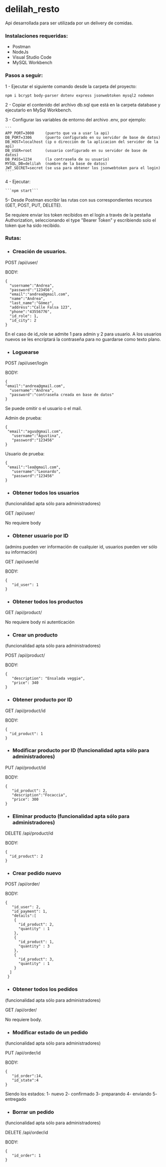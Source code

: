 # delilah_resto
Api desarrollada para ser utilizada por un delivery de comidas.

### Instalaciones requeridas:
- Postman
- NodeJs
- Visual Studio Code 
- MySQL Workbench

### Pasos a seguir:

1 - Ejecutar el siguiente comando desde la carpeta del proyecto:

   ```npm i bcrypt body-parser dotenv express jsonwebtoken mysql2 nodemon```

2 - Copiar el contenido del archivo db.sql que está en la carpeta database y ejecutarlo en MySql Workbench.

3 - Configurar las variables de entorno del archivo .env, por ejemplo:

    ```
    APP_PORT=3000     (puerto que va a usar la api)
    DB_PORT=3306      (puerto configurado en su servidor de base de datos)
    DB_HOST=localhost (ip o dirección de la aplicacion del servidor de la api)
    DB_USER=root      (usuario configurado en su servidor de base de datos)
    DB_PASS=1234      (la contraseña de su usuario)
    MYSQL_DB=delilah  (nombre de la base de datos)
    JWT_SECRET=secret (se usa para obtener los jsonwebtoken para el login)
    ```
    
4 - Ejecutar:

    ```npm start```

5- Desde Postman escribir las rutas con sus correspondientes recursos (GET, POST, PUT, DELETE). 

Se requiere enviar los token recibidos en el login a través de la pestaña 
Authorization, seleccionando el type "Bearer Token" y escribiendo solo el token que ha sido recibido.

### Rutas:
  
  - ###  Creación de usuarios.
  
  POST /api/user/
  
  BODY:
  ```
  {
	"username":"Andrea",
	"password":"123456",
	"email":"andrea@gmail.com",
	"name":"Andrea",
	"last_name":"Gómez",
	"address":"Calle Falsa 123",
	"phone":"43556776",
	"id_role": 1,
	"id_city": 2
  }
  ```
  En el caso de id_role se admite 1 para admin y 2 para usuario.
  A los usuarios nuevos se les encriptará la contraseña para no guardarse como texto plano.
  
  - ### Loguearse
  
  POST /api/user/login
  
  BODY:
  ```
  {
  "email":"andrea@gmail.com",
	"username":"Andrea",
	"password":"contraseña creada en base de datos"
  }
  ```
  Se puede omitir o el usuario o el mail.
  
  Admin de prueba:
  ```
  {
   "email":"agus@gmail.com",
	 "username":"Agustina",
	 "password":"123456"
  }
  ```
  Usuario de prueba:
  ```
  {
   "email":"leo@gmail.com",
	 "username":"Leonardo",
	 "password":"123456"
  }
  ```
  - ### Obtener todos los usuarios 
  (funcionalidad apta sólo para administradores)
  
  GET /api/user/
  
  No requiere body
  
  - ### Obtener usuario por ID 
  (admins pueden ver información de cualquier id, usuarios pueden ver sólo su información)
  
  GET /api/user/id
  
  BODY:
  ```
  {
	 "id_user": 1
  }
  ```
  
  - ### Obtener todos los productos 
  
  GET /api/product/
  
  No requiere body ni autenticación
  
  - ### Crear un producto 
  (funcionalidad apta sólo para administradores)
  
  POST /api/product/
  
  BODY:
  ```
  {
	 "description": "Ensalada veggie",
	 "price": 340
  }
  ```
  - ### Obtener producto por ID 
  
  GET /api/product/id
  
  BODY:
  ```
  {
    "id_product": 1 
  }
  ```
  - ### Modificar producto por ID (funcionalidad apta sólo para administradores)
  
  PUT /api/product/id
  
  BODY:
  ```
  {
	 "id_product": 2,
	 "description":"Focaccia",
	 "price": 300
  }
  ```
  - ### Eliminar producto (funcionalidad apta sólo para administradores)
  
  DELETE /api/product/id
  
  BODY:
  ```
  {
    "id_product": 2
  }
  ```
  - ### Crear pedido nuevo 
  
  POST /api/order/
  
  BODY:
  ```
  {
	 "id_user": 2,
	 "id_payment": 1,
	 "details":[
      {
        "id_product": 2,
        "quantity" : 1
      },
      {
        "id_product": 1,
        "quantity" : 3
      },
      {
        "id_product": 3,
        "quantity" : 1
      }
    ]
   }
   ```
   - ### Obtener todos los pedidos 
   (funcionalidad apta sólo para administradores)
   
   GET /api/order/
   
   No requiere body.
   
   - ### Modificar estado de un pedido 
   (funcionalidad apta sólo para administradores)
   
   PUT /api/order/id
   
   BODY:
   ```
   {
	  "id_order":14,
	  "id_state":4
   }
   ```
   Siendo los estados:
   1- nuevo
   2- confirmado
   3- preparando
   4- enviando
   5- entregado

   - ### Borrar un pedido
   (funcionalidad apta sólo para administradores)

   DELETE /api/order/id

   BODY:
   ```
   {
	  "id_order": 1
   }
   ```


 
  
  
  
